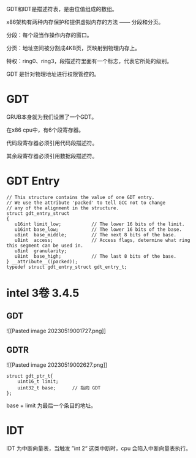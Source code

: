 
GDT和IDT是描述符表，是由位值组成的数组。

x86架构有两种内存保护和提供虚拟内存的方法 —— 分段和分页。

分段：每个段当作操作内存的窗口。

分页：地址空间被分割成4KB页，页映射到物理内存上。

特权：ring0、ring3，段描述符里面有一个标志，代表它所处的级别。

GDT 是针对物理地址进行权限管控的。

# GDT

GRUB本身就为我们设置了一个GDT。

在x86 cpu中，有6个段寄存器。

代码段寄存器必须引用代码段描述符。

其余段寄存器必须引用数据段描述符。

# GDT Entry

```
// This structure contains the value of one GDT entry.  
// We use the attribute 'packed' to tell GCC not to change  
// any of the alignment in the structure.  
struct gdt_entry_struct  
{  
   u16int limit_low;           // The lower 16 bits of the limit.  
   u16int base_low;            // The lower 16 bits of the base.  
   u8int  base_middle;         // The next 8 bits of the base.  
   u8int  access;              // Access flags, determine what ring this segment can be used in.  
   u8int  granularity;  
   u8int  base_high;           // The last 8 bits of the base.  
} __attribute__((packed));  
typedef struct gdt_entry_struct gdt_entry_t;
```
# intel 3卷 3.4.5

## GDT

![[Pasted image 20230519001727.png]]

## GDTR

![[Pasted image 20230519002627.png]]

```
struct gdt_ptr_t{
    uint16_t limit;    
    uint32_t base;      // 指向 GDT
};
```

base + limit 为最后一个条目的地址。

# IDT

IDT 为中断向量表，当触发 ”int 2“ 这类中断时，cpu 会陷入中断向量表执行。